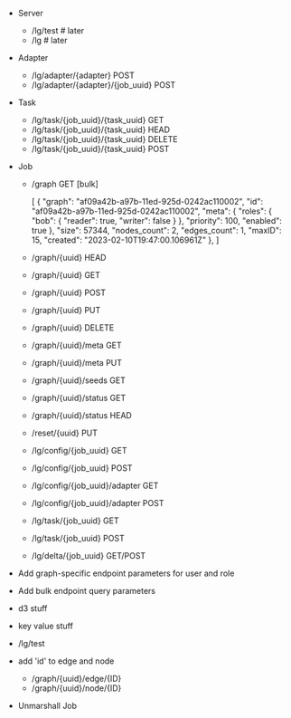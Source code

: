 - Server
    - /lg/test  # later
    - /lg       # later
- Adapter
    - /lg/adapter/{adapter} POST
    - /lg/adapter/{adapter}/{job_uuid} POST
- Task
    - /lg/task/{job_uuid}/{task_uuid} GET
    - /lg/task/{job_uuid}/{task_uuid} HEAD
    - /lg/task/{job_uuid}/{task_uuid} DELETE
    - /lg/task/{job_uuid}/{task_uuid} POST
- Job
    - /graph GET [bulk]

        [
        {
            "graph": "af09a42b-a97b-11ed-925d-0242ac110002",
            "id": "af09a42b-a97b-11ed-925d-0242ac110002",
            "meta": {
                "roles": {
                    "bob": {
                        "reader": true,
                        "writer": false
                    }
                },
                "priority": 100,
                "enabled": true
            },
            "size": 57344,
            "nodes_count": 2,
            "edges_count": 1,
            "maxID": 15,
            "created": "2023-02-10T19:47:00.106961Z"
        },
        ]

    - /graph/{uuid} HEAD
    - /graph/{uuid} GET
    - /graph/{uuid} POST
    - /graph/{uuid} PUT
    - /graph/{uuid} DELETE
    - /graph/{uuid}/meta GET
    - /graph/{uuid}/meta PUT
    - /graph/{uuid}/seeds GET
    - /graph/{uuid}/status GET
    - /graph/{uuid}/status HEAD
    - /reset/{uuid} PUT
    - /lg/config/{job_uuid} GET
    - /lg/config/{job_uuid} POST
    - /lg/config/{job_uuid}/adapter GET
    - /lg/config/{job_uuid}/adapter POST
    - /lg/task/{job_uuid} GET
    - /lg/task/{job_uuid} POST
    - /lg/delta/{job_uuid} GET/POST


- Add graph-specific endpoint parameters for user and role
- Add bulk endpoint query parameters
- d3 stuff
- key value stuff
- /lg/test
- add 'id' to edge and node
    - /graph/{uuid}/edge/{ID}
    - /graph/{uuid}/node/{ID}
- Unmarshall Job
